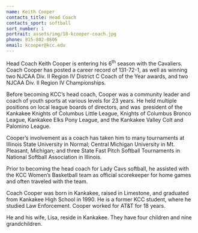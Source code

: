 ```yaml
---
name: Keith Cooper
contacts_title: Head Coach
contacts_sport: softball
sort_number: 1
portrait: assets/img/18-kcooper-coach.jpg
phone: 815-802-8606
email: kcooper@kcc.edu
---
```

Head Coach Keith Cooper is entering his 6<sup>th</sup> season with the Cavaliers. Coach Cooper has posted a career record of 131-72-1, as well as winning two NJCAA Div. II Region IV District C Coach of the Year awards, and two NJCAA Div. II Region IV Championships.

Before becoming KCC’s head coach, Cooper was a community leader and coach of youth sports at various levels for 23 years. He held multiple positions on local league boards of directors, and was&nbsp; president of the Kankakee Knights of Columbus Little League, Knights of Columbus Bronco League, Kankakee Elks Pony League, and the Kankakee Valley Colt and Palomino League.

Cooper’s involvement as a coach has taken him to many tournaments at Illinois State University in Normal; Central Michigan University in Mt. Pleasant, Michigan; and three State Fast Pitch Softball Tournaments in National Softball Association in Illinois.

Prior to becoming the head coach for Lady Cavs softball, he assisted with the KCC Women’s Basketball team as official scorekeeper for home games and often traveled with the team.

Coach Cooper was born in Kankakee, raised in Limestone, and graduated from Kankakee High School in 1990. He is a former KCC student, where he studied Law Enforcement. Cooper worked for AT&T for 18 years.

He and his wife, Lisa, reside in Kankakee. They have four children and nine grandchildren.